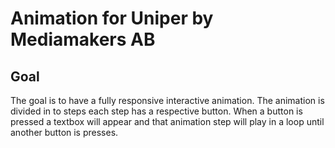 # Animation for Uniper by Mediamakers AB

## Goal
The goal is to have a fully responsive interactive animation. The animation is divided in to steps each step has a respective button. When a button is pressed a textbox will appear and that animation step will play in a loop until another button is presses.
